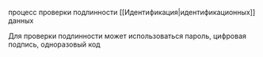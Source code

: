 процесс проверки подлинности [[Идентификация|идентификационных]] данных

Для проверки подлинности может использоваться пароль, цифровая подпись, одноразовый код 
